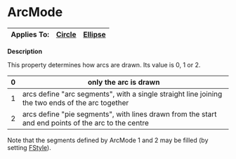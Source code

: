 




<h1 class="heading"><span class="name">ArcMode</span></h1>

| Applies To: | [Circle](../a-z/circle.md) | [Ellipse](../a-z/ellipse.md) |
| --- | --- | ---  |


**Description**


This property determines how arcs are drawn. Its value is 0, 1 or 2.


| 0 | only the arc is drawn |
| --- | ---  |
| 1 | arcs define "arc segments", with a single straight line joining the two ends of the arc together |
| 2 | arcs define "pie segments", with lines drawn from the start and end points of the arc to the centre |


Note that the segments defined by ArcMode 1 and 2 may be filled (by setting [FStyle](../a-z/fstyle.md)).



